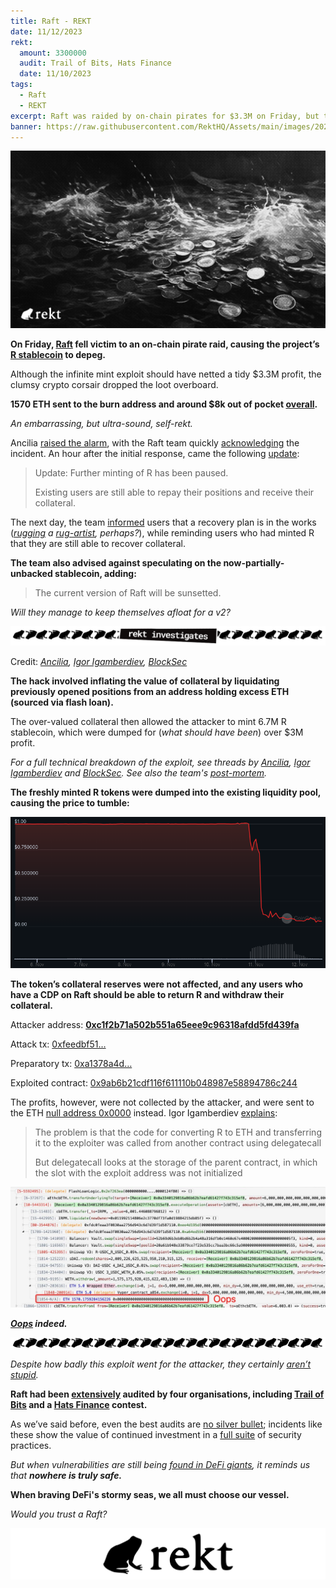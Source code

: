 ```yaml
---
title: Raft - REKT
date: 11/12/2023
rekt:
  amount: 3300000
  audit: Trail of Bits, Hats Finance
  date: 11/10/2023
tags:
  - Raft
  - REKT
excerpt: Raft was raided by on-chain pirates for $3.3M on Friday, but the loot ended up falling overboard. When braving DeFi's stormy seas, we all must choose our vessel. Would you trust a Raft?
banner: https://raw.githubusercontent.com/RektHQ/Assets/main/images/2023/01/raft-header.png
---
```


![](https://raw.githubusercontent.com/RektHQ/Assets/main/images/2023/01/raft-header.png)

**On Friday, [Raft](https://twitter.com/raft_fi/) fell victim to an on-chain pirate raid, causing the project’s [R stablecoin](https://www.coingecko.com/en/coins/r) to depeg.**

Although the infinite mint exploit should have netted a tidy $3.3M profit, the clumsy crypto corsair dropped the loot overboard.

**1570 ETH sent to the burn address and around $8k out of pocket [overall](https://twitter.com/0xngmi/status/1723073285263380924).**

_An embarrassing, but ultra-sound, self-rekt._

Ancilia [raised the alarm](https://twitter.com/AnciliaInc/status/1723055359034568828), with the Raft team quickly [acknowledging](https://twitter.com/raft_fi/status/1723057566664548623) the incident. An hour after the initial response, came the following [update](https://twitter.com/raft_fi/status/1723073536909099302):

>Update: Further minting of R has been paused.
>
>Existing users are still able to repay their positions and receive their collateral.

The next day, the team [informed](https://twitter.com/raft_fi/status/1723317254480425028) users that a recovery plan is in the works (_[rugging](https://twitter.com/FrankResearcher/status/1723519462995898787) a [rug-artist](https://rekt.news/bald-rekt/), perhaps?_), while reminding users who had minted R that they are still able to recover collateral.

**The team also advised against speculating on the now-partially-unbacked stablecoin, adding:**

>The current version of Raft will be sunsetted.

_Will they manage to keep themselves afloat for a v2?_

![](https://raw.githubusercontent.com/RektHQ/Assets/main/images/2021/09/rekt-investigates-linebreak.png)

Credit: _[Ancilia](https://twitter.com/AnciliaInc/status/1723055359034568828), [Igor Igamberdiev](https://twitter.com/FrankResearcher/status/1723099971824582713), [BlockSec](https://twitter.com/BlockSecTeam/status/1723224079170478142)_

**The hack involved inflating the value of collateral by liquidating previously opened positions from an address holding excess ETH (sourced via flash loan).**

The over-valued collateral then allowed the attacker to mint 6.7M R stablecoin, which were dumped for (_what should have been_) over $3M profit.

_For a full technical breakdown of the exploit, see threads by [Ancilia](https://twitter.com/AnciliaInc/status/1723055359034568828), [Igor Igamberdiev](https://twitter.com/FrankResearcher/status/1723099971824582713) and [BlockSec](https://twitter.com/BlockSecTeam/status/1723224079170478142). See also the team's [post-mortem](https://mirror.xyz/0xa486d3a7679D56D545dd5d357469Dd5ed4259340/_Nk6_1_VvInyC0pdvHiZuAXiqm6tYSsGYGHSfOhcO1I)._

**The freshly minted R tokens were dumped into the existing liquidity pool, causing the price to tumble:**

![](https://raw.githubusercontent.com/RektHQ/Assets/main/images/2023/01/raft-chart.png)

**The token’s collateral reserves were not affected, and any users who have a CDP on Raft should be able to return R and withdraw their collateral.**

Attacker address: **[0xc1f2b71a502b551a65eee9c96318afdd5fd439fa](https://etherscan.io/address/0xc1f2b71a502b551a65eee9c96318afdd5fd439fa)**

Attack tx: [0xfeedbf51…](https://etherscan.io/tx/0xfeedbf51b4e2338e38171f6e19501327294ab1907ab44cfd2d7e7336c975ace7)

Preparatory tx: [0xa1378a4d…](https://etherscan.io/tx/0xa1378a4d61e81339daaf2c7c8bb669be42002919f10379c616d0aee34047794e)

Exploited contract: [0x9ab6b21cdf116f611110b048987e58894786c244](https://etherscan.io/address/0x9ab6b21cdf116f611110b048987e58894786c244)

The profits, however, were not collected by the attacker, and were sent to the ETH [null address 0x0000](https://etherscan.io/address/0x0000000000000000000000000000000000000000) instead. Igor Igamberdiev [explains](https://twitter.com/FrankResearcher/status/1723099982633332959):

>The problem is that the code for converting R to ETH and transferring it to the exploiter was called from another contract using delegatecall
>
>But delegatecall looks at the storage of the parent contract, in which the slot with the exploit address was not initialized

![](https://raw.githubusercontent.com/RektHQ/Assets/main/images/2023/01/raft-oops.png)

**_[Oops](https://twitter.com/peckshield/status/1723136855749873761/) indeed._**

![](https://raw.githubusercontent.com/RektHQ/Assets/main/images/2021/03/rekt-linebreak.png)

_Despite how badly this exploit went for the attacker, they certainly [aren’t stupid](https://twitter.com/giraffe0x/status/1723157477745967614)._

**Raft had been [extensively](https://docs.raft.fi/additional-information/security) audited by four organisations, including [Trail of Bits](https://github.com/trailofbits/publications/blob/master/reviews/2023-04-tempus-raft-securityreview.pdf) and a [Hats Finance](https://hatsfinance.medium.com/raft-finance-audit-competition-final-note-16e87dce23a2) contest.**

As we’ve said before, even the best audits are [no silver bullet](https://twitter.com/trailofbits/status/1724344137065886183); incidents like these show the value of continued investment in a [full suite](https://twitter.com/thebensams/status/1723485454627143784) of security practices.

_But when vulnerabilities are still being [found in DeFi giants](https://twitter.com/aave/status/1720868368331219100), it reminds us that **nowhere is truly safe.**_

**When braving DeFi's stormy seas, we all must choose our vessel.**

_Would you trust a Raft?_

![](https://raw.githubusercontent.com/RektHQ/Assets/main/images/2021/08/rekt-outline-conc.png)
